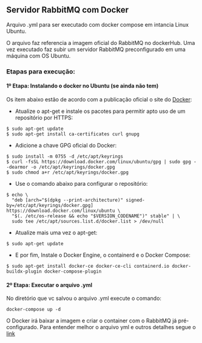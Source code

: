 ## Servidor RabbitMQ com Docker


Arquivo .yml para ser executado com docker compose em intancia Linux Ubuntu.

O arquivo faz referencia a imagem oficial do RabbitMQ no dockerHub. Uma vez executado faz subir um servidor RabbitMQ preconfigurado em uma máquina com OS Ubuntu.

### Etapas para execução:
#### 1º Etapa: Instalando o docker no Ubuntu (se ainda não tem)
Os item abaixo estão de acordo com a publicação oficial o site do [Docker](https://docs.docker.com/engine/install/ubuntu/):

- Atualize o apt-get e instale os pacotes para permitir apto uso de um repositório por HTTPS:

```
$ sudo apt-get update
$ sudo apt-get install ca-certificates curl gnupg
```
 - Adicione a chave GPG oficial do Docker:
```
$ sudo install -m 0755 -d /etc/apt/keyrings
$ curl -fsSL https://download.docker.com/linux/ubuntu/gpg | sudo gpg --dearmor -o /etc/apt/keyrings/docker.gpg
$ sudo chmod a+r /etc/apt/keyrings/docker.gpg
```
 - Use o comando abaixo para configurar o repositório:

```
$ echo \
  "deb [arch="$(dpkg --print-architecture)" signed-by=/etc/apt/keyrings/docker.gpg] https://download.docker.com/linux/ubuntu \
  "$(. /etc/os-release && echo "$VERSION_CODENAME")" stable" | \
  sudo tee /etc/apt/sources.list.d/docker.list > /dev/null
```

 - Atualize mais uma vez o apt-get:
```
$ sudo apt-get update
```
 - E por fim, Instale o Docker Engine, o containerd e o Docker Compose:
```
$ sudo apt-get install docker-ce docker-ce-cli containerd.io docker-buildx-plugin docker-compose-plugin
```

#### 2º Etapa: Executar o arquivo .yml
No diretório que vc salvou o arquivo .yml execute o comando:
```
docker-compose up -d
```
O Docker irá baixar a imagem e criar o container com o RabbitMQ já pré-configurado. Para entender melhor o arquivo yml e outros detalhes segue o [link](https://joaopaulodunder.wordpress.com/2019/03/03/rodando-rabbitmq-usando-docker-compose-com-usuario-fora-do-localhost/)
